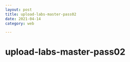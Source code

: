 ```yaml
---
layout: post
title: upload-labs-master-pass02
date: 2021-04-14
category: web

---
```


# upload-labs-master-pass02